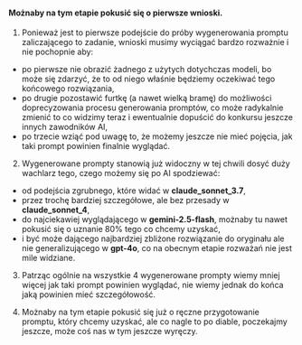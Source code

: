 
#### Możnaby na tym etapie pokusić się o pierwsze wnioski.

1. Ponieważ jest to pierwsze podejście do próby wygenerowania promptu zaliczającego to zadanie, wnioski musimy wyciągać bardzo rozważnie i nie pochopnie aby:
- po pierwsze nie obrazić żadnego z użytych dotychczas modeli, bo może się zdarzyć, że to od niego właśnie będziemy oczekiwać tego końcowego rozwiązania,
- po drugie pozostawić furtkę (a nawet wielką bramę) do możliwości doprecyzowania procesu generowania promptów, co może radykalnie zmienić to co widzimy teraz i ewentualnie dopuścić do konkursu jeszcze innych zawodników AI,
- po trzecie wziąć pod uwagę to, że możemy jeszcze nie mieć pojęcia, jak taki prompt powinien finalnie wyglądać.

2. Wygenerowane prompty stanowią już widoczny w tej chwili dosyć duży wachlarz tego, czego możemy się po AI spodziewać:
- od podejścia zgrubnego, które widać w **claude_sonnet_3.7**,
- przez trochę bardziej szczegółowe, ale bez przesady w **claude_sonnet_4**,
- do najciekawiej wyglądającego w **gemini-2.5-flash**, możnaby tu nawet pokusić się o uznanie 80% tego co chcemy uzyskać,
- i być może dającego najbardziej zbliżone rozwiązanie do oryginału ale nie generalizującego w **gpt-4o**, co na obecnym etapie rozważań nie jest mile widziane.

3. Patrząc ogólnie na wszystkie 4 wygenerowane prompty wiemy mniej więcej jak taki prompt powinien wyglądać, nie wiemy jednak do końca jaką powinien mieć szczegółowość.

4. Możnaby na tym etapie pokusić się już o ręczne przygotowanie promptu, który chcemy uzyskać, ale co nagle to po diable, poczekajmy jeszcze, może coś nas w tym jeszcze wyręczy.
